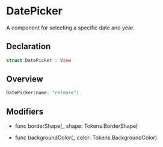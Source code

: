 # DatePicker

A component for selecting a specific date and year.

## Declaration

```swift
struct DatePicker : View
```

## Overview

```swift
DatePicker(name: "release")
```

## Modifiers

- func borderShape(_ shape: Tokens.BorderShape)

- func backgroundColor(_ color: Tokens.BackgroundColor)
